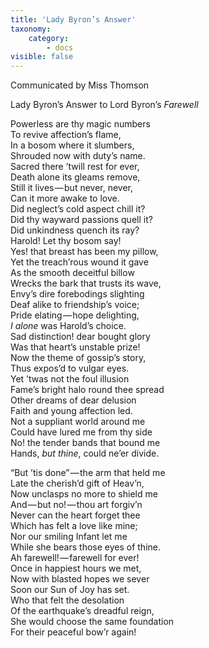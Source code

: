 ```yaml
---
title: 'Lady Byron’s Answer'
taxonomy:
    category:
        - docs
visible: false
---
```


<div class="author">Communicated by Miss Thomson</div>

<span class="title">Lady Byron’s Answer to Lord Byron’s *Farewell*</span>

Powerless are thy magic numbers  
To revive affection’s flame,  
In a bosom where it slumbers,  
Shrouded now with duty’s name.  
Sacred there ’twill rest for ever,  
Death alone its gleams remove,  
Still it lives — but never, never,  
Can it more awake to love.  
Did neglect’s cold aspect chill it?  
Did thy wayward passions quell it?  
Did unkindness quench its ray?  
Harold! Let thy bosom say!  
Yes! that breast has been my pillow,  
Yet the treach’rous wound it gave  
As the smooth deceitful billow  
Wrecks the bark that trusts its wave,  
Envy’s dire forebodings slighting  
Deaf alike to friendship’s voice;  
Pride elating — hope delighting,  
*I alone* was Harold’s choice.  
Sad distinction! dear bought glory  
Was that heart’s unstable prize!  
Now the theme of gossip’s story,  
Thus expos’d to vulgar eyes.  
Yet ’twas not the foul illusion  
Fame’s bright halo round thee spread  
Other dreams of dear delusion  
Faith and young affection led.  
Not a suppliant world around me  
Could have lured me from thy side  
No! the tender bands that bound me  
Hands, *but thine*, could ne’er divide.

“But ’tis done” — the arm that held me  
Late the cherish’d gift of Heav’n,  
Now unclasps no more to shield me  
And — but no! — thou art forgiv’n  
Never can the heart forget thee  
Which has felt a love like mine;  
Nor our smiling Infant let me  
While she bears those eyes of thine.  
Ah farewell! — farewell for ever!  
Once in happiest hours we met,  
Now with blasted hopes we sever  
Soon our Sun of Joy has set.  
Who that felt the desolation  
Of the earthquake’s dreadful reign,  
She would choose the same foundation  
For their peaceful bow’r again!